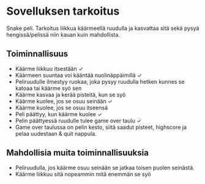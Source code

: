 # Sovelluksen tarkoitus
Snake peli. Tarkoitus liikkua käärmeellä ruudulla ja kasvattaa sitä sekä pysyä hengissä/pelissä niin kauan kuin mahdollista.
## Toiminnallisuus
- Käärme liikkuu itsestään ✓
- Käärmeen suuntaa voi kääntää nuolinäppäimillä ✓
- Peliruudulle ilmestyy ruokaa, joka pysyy ruudulla hetken kunnes se katoaa tai käärme syö sen 
- Käärme kasvaa ja kerää pisteitä, kun se syö 
- Käärme kuolee, jos se osuu seinään ✓
- Käärme kuolee, jos se osuu itseensä 
- Peli päättyy, kun käärme kuolee ✓
- Pelin päättyessä ruudulle tulee game over taulu ✓
- Game over taulussa on pelin kesto, siitä saadut pisteet, highscore ja pelaa uudestaan & quit nappula.

## Mahdollisia muita toiminnallisuuksia
- Peliruudulla, jos käärme osuu seinään se jatkaa toisen puolen seinästä.
- Käärme liikkuu sitä nopeammin mitä enemmän se syö 
